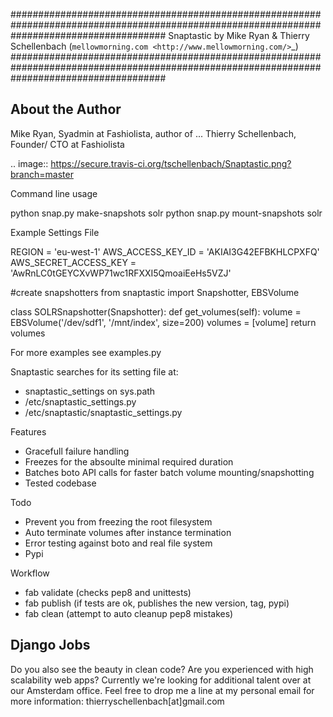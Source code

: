 ############################################################################################################################################
Snaptastic by Mike Ryan & Thierry Schellenbach (`mellowmorning.com <http://www.mellowmorning.com/>`_)
############################################################################################################################################

About the Author
----------------

Mike Ryan, Syadmin at Fashiolista, author of ...
Thierry Schellenbach, Founder/ CTO at Fashiolista

.. image:: https://secure.travis-ci.org/tschellenbach/Snaptastic.png?branch=master

Command line usage

python snap.py make-snapshots solr
python snap.py mount-snapshots solr


Example Settings File

REGION = 'eu-west-1'
AWS_ACCESS_KEY_ID = 'AKIAI3G42EFBKHLCPXFQ'
AWS_SECRET_ACCESS_KEY = 'AwRnLC0tGEYCXvWP71wc1RFXXI5QmoaiEeHs5VZJ'

#create snapshotters
from snaptastic import Snapshotter, EBSVolume

class SOLRSnapshotter(Snapshotter):
    def get_volumes(self):
        volume = EBSVolume('/dev/sdf1', '/mnt/index', size=200)
        volumes = [volume]
        return volumes

For more examples see examples.py

Snaptastic searches for its setting file at:
* snaptastic_settings on sys.path
* /etc/snaptastic_settings.py
* /etc/snaptastic/snaptastic_settings.py


Features

* Gracefull failure handling
* Freezes for the absoulte minimal required duration
* Batches boto API calls for faster batch volume mounting/snapshotting
* Tested codebase


Todo

* Prevent you from freezing the root filesystem
* Auto terminate volumes after instance termination
* Error testing against boto and real file system
* Pypi


Workflow

* fab validate (checks pep8 and unittests)
* fab publish (if tests are ok, publishes the new version, tag, pypi)
* fab clean (attempt to auto cleanup pep8 mistakes)

Django Jobs
-----------
Do you also see the beauty in clean code? Are you experienced with high scalability web apps?
Currently we're looking for additional talent over at our Amsterdam office.
Feel free to drop me a line at my personal email for more information: thierryschellenbach[at]gmail.com




